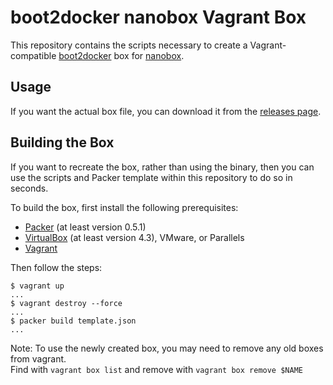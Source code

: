 # boot2docker nanobox Vagrant Box

This repository contains the scripts necessary to create a Vagrant-compatible
[boot2docker](https://github.com/steeve/boot2docker) box for [nanobox](http://nanobox.io).

## Usage

If you want the actual box file, you can download it from the
[releases page](https://github.com/pagodabox/nanobox-boot2docker/releases).

## Building the Box

If you want to recreate the box, rather than using the binary, then
you can use the scripts and Packer template within this repository to
do so in seconds.

To build the box, first install the following prerequisites:

  * [Packer](http://www.packer.io) (at least version 0.5.1)
  * [VirtualBox](http://www.virtualbox.org) (at least version 4.3), VMware, or Parallels
  * [Vagrant](http://www.vagrantup.com)

Then follow the steps:

```
$ vagrant up
...
$ vagrant destroy --force
...
$ packer build template.json
...
```  
   
Note: To use the newly created box, you may need to remove any old boxes from vagrant.   
Find with `vagrant box list` and remove with `vagrant box remove $NAME`
  